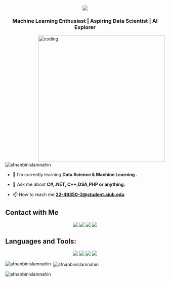 <h1 align="center">
  <img src="https://readme-typing-svg.herokuapp.com/?font=Pacifico&size=35&center=true&vCenter=true&width=600&height=70&duration=4000&color=8B0000&lines=Hello!;+I'm+Afnan+Bin+Islam+Nahin+!;" />
</h1>


<h3 align="center">Machine Learning Enthusiast | Aspiring Data Scientist | AI Explorer</h3>

<img align ="right" alt="coding" width="400" src="https://user-images.githubusercontent.com/55389276/140866485-8fb1c876-9a8f-4d6a-98dc-08c4981eaf70.gif ">

<p align="left"> <img src="https://komarev.com/ghpvc/?username=afnanbinislamnahin&label=Profile%20views&color=0e75b6&style=flat" alt="afnanbinislamnahin" /> </p>

- 🌱 I’m currently learning **Data Science & Machine Learning .**

- 💬 Ask me about **C#,.NET, C++,DSA,PHP or anything.**

- 📫 How to reach me **22-49350-3@student.aiub.edu**


<h2 align="Left">Contact with Me</h2>
<p align="center">
<a href="https://www.facebook.com/afnan.nahin.5" target="blank"><img src="https://go-skill-icons.vercel.app/api/icons?i=facebook"/></a>
<a href="https://www.instagram.com/__afnan1___/" target="blank"><img src="https://go-skill-icons.vercel.app/api/icons?i=instagram"/></a>
<a href="https://www.linkedin.com/in/afnan-islam01/" target="blank"><img src="https://go-skill-icons.vercel.app/api/icons?i=linkedin"/></a>
<a href="https://www.youtube.com/@afnanislam4039" target="blank"><img src="https://go-skill-icons.vercel.app/api/icons?i=youtube"/></a>
<!--<a href="" target="blank"><img src="https://go-skill-icons.vercel.app/api/icons?i=x"/></a> --!>
<!-- <a href=""><img src="https://go-skill-icons.vercel.app/api/icons?i=discord"/></a> --!>
</p>



<h2 align="left">Languages and Tools:</h2>
<div align="center">
    <img src="https://go-skill-icons.vercel.app/api/icons?i=cpp,java,cs,py,matlab"/>
    <img src="https://go-skill-icons.vercel.app/api/icons?i=html,css,js,php"/>
    <img src="https://go-skill-icons.vercel.app/api/icons?i=oracle,mysql,sqlserver"/>
    <img src="https://go-skill-icons.vercel.app/api/icons?i=jupyter,anaconda,vscode,visualstudio,idea,codeblocks,googlecolab,git,gitbash,github,figma"/>
</div>




<p><img align="left" src="https://github-readme-stats.vercel.app/api/top-langs?username=afnanbinislamnahin&show_icons=true&locale=en&layout=compact" alt="afnanbinislamnahin" /></p>

<p>&nbsp;<img align="center" src="https://github-readme-stats.vercel.app/api?username=afnanbinislamnahin&show_icons=true&locale=en" alt="afnanbinislamnahin" /></p>

<p><img align="center" src="https://github-readme-streak-stats.herokuapp.com/?user=afnanbinislamnahin&" alt="afnanbinislamnahin" /></p>



